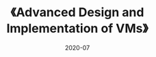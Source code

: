 ---
title: 《Advanced Design and Implementation of VMs》
page: readings
score: '-'
comment: （暂未读完）
date: 2020-07
douban: https://book.douban.com/subject/26687918/
tags: 
- 计算机
---